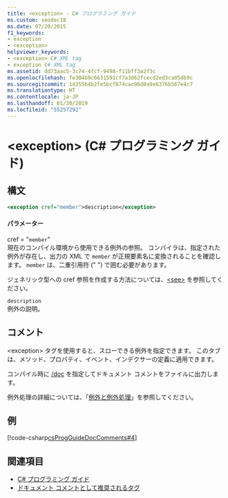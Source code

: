 ```yaml
---
title: <exception> - C# プログラミング ガイド
ms.custom: seodec18
ms.date: 07/20/2015
f1_keywords:
- exception
- <exception>
helpviewer_keywords:
- <exception> C# XML tag
- exception C# XML tag
ms.assetid: dd73aac5-3c74-4fcf-9498-f11bff3a2f3c
ms.openlocfilehash: fe304b9c6631591cf7a3d62fcecd2ed3ca05db9c
ms.sourcegitcommit: 14355b4b2fe5bcf874cac96d0a9e6376b567e4c7
ms.translationtype: HT
ms.contentlocale: ja-JP
ms.lasthandoff: 01/30/2019
ms.locfileid: "55257292"
---
```

# <a name="exception-c-programming-guide"></a>\<exception> (C# プログラミング ガイド)
## <a name="syntax"></a>構文  
  
```xml  
<exception cref="member">description</exception>  
```  
  
#### <a name="parameters"></a>パラメーター  
 cref = "`member`"  
 現在のコンパイル環境から使用できる例外の参照。 コンパイラは、指定された例外が存在し、出力の XML で `member` が正規要素名に変換されることを確認します。 `member` は、二重引用符 (" ") で囲む必要があります。  
  
 ジェネリック型への cref 参照を作成する方法については、[\<see>](../../../csharp/programming-guide/xmldoc/see.md) を参照してください。  
  
 `description`  
 例外の説明。  
  
## <a name="remarks"></a>コメント  
 \<exception> タグを使用すると、スローできる例外を指定できます。 このタブは、メソッド、プロパティ、イベント、インデクサーの定義に適用できます。  
  
 コンパイル時に [/doc](../../../csharp/language-reference/compiler-options/doc-compiler-option.md) を指定してドキュメント コメントをファイルに出力します。  
  
 例外処理の詳細については、「[例外と例外処理](../../../csharp/programming-guide/exceptions/index.md)」を参照してください。  
  
## <a name="example"></a>例  
 [!code-csharp[csProgGuideDocComments#4](../../../csharp/programming-guide/xmldoc/codesnippet/CSharp/exception_1.cs)]  
  
## <a name="see-also"></a>関連項目

- [C# プログラミング ガイド](../../../csharp/programming-guide/index.md)
- [ドキュメント コメントとして推奨されるタグ](../../../csharp/programming-guide/xmldoc/recommended-tags-for-documentation-comments.md)

